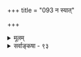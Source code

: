 +++
title = "093 न स्यात्"

+++
<details><summary>मूलम्</summary>

न स्यात् पुंसः प्रवृत्त्यै विदितमपि गिरा स्वेष्टहेतुत्वमात्रं दुस्साधादावयोगादथ सहकुरुते साध्यतैकार्थयोगः ।  
इत्थं शक्तिर्द्वये स्याद्गरिमहतमिदं किञ्चिदत्रार्थतश्चेदिष्टोपायत्वमर्थादुचितमिह ततः खण्डिता मण्डनोक्तिः ॥ ९३ ॥
</details>

<details><summary>सर्वाङ्कषा - ९३</summary>

विधिविवेककारस्य मण्डनस्य मतं विमृशति - न स्यादित्यादि । **गिरा** = लिङा **विदितमपि** = ज्ञातमपि **स्वेष्टहेतुत्वमात्रम्** =मण्डनसंमतं स्वेष्टसाधनत्वमात्रम् **पुंसः** = पुरुषस्य प्रवृत्त्यै न **स्यात्** = प्रेरणाय पर्याप्तं न भवेत् । कुतः ? **दुस्साधादौ** = कृत्यसाध्यत्वनिश्चये सति चन्द्रानयनादौ **अयोगात्** = पुरुषप्रवृत्तेरसंभवात् । अतः कृतिसाध्यत्वज्ञानमप्यावश्यकम् । आदिना बलवदनिष्टाननुबन्धित्वज्ञानग्रहणम् । **अथ** = अथवा तावता इष्टसाधनत्वज्ञानं सर्वथानपेक्षितमित्यपि न, किन्तु **साध्यतैकार्थयोगः** = **साध्यतया** = कृतिसाध्यतया सह एकस्मिन्नर्थे इष्टसाधनत्वसंबन्धः **सहकुरुते** = सहायको भवति । अस्तु तर्हि द्वयमप्यर्थ इति चेत्, तदपि नेत्याह – **इत्थम्** = इष्टसाधनत्वकृतिसाध्यत्वयोरावश्यकत्वेऽपि **द्वये** = उभयस्मिन्नपि शक्तिः स्यात् । परं तु इदम् **गरिमहतम्** = गौरवग्रस्तम् । यावान् कनिष्ठः भारः शब्दस्योपरि आधातुं योग्यः, तावत्येव शब्दस्य शक्तिर्वाच्या । अन्यथा अरोगतादेरपि प्रयत्नं प्रत्यावश्यकतया आरोग्यमपि लिडर्थः स्यात् । कृतिसाध्यत्वे तदन्तर्भवेचेत्, इष्टसाधनत्वमपि तत्रैवान्तर्भवेत् । अनयोर्मध्ये **किञ्चित्** =अन्यतरत् अर्थतः वक्तुं शक्यश्चेत्, अनयोर्मध्ये **इष्टोपायत्वम्** = इष्टसाधनत्वमेव अर्थात् सिद्ध्यतीत्येवोचितम् । कार्यं प्रति कृतेरेवाव्यवहितपूर्ववृत्तित्वात् इष्टसाधनत्वस्यापि आर्थिकत्वात् कृतिसाध्यत्वमात्रं लिडर्थो युक्तः, न मुख्योऽर्थः अतः **इह** = एवं लिडर्थविषये ततः उक्तहेतोः **मण्डनोक्तिः** = मण्डनमिश्रवचनमपि **खण्डिता** = निरस्ता । अतः 'अनन्यलभ्यः शब्दार्थः' इति न्यायेन कृतिसाध्यत्वमात्रं लिडर्थः । एवं बलवदनिष्टाननुबन्धित्वस्यापीष्टसाधनत्वनिश्चयाङ्गत्वादतिव्यवहितत्वेन न लिडर्थान्तर्भाव इत्याशयः ॥ ९३ ॥
</details>
